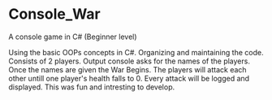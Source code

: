 # Console_War
A console game in C# (Beginner level)

Using the basic OOPs concepts in C#.
Organizing and maintaining the code.
Consists of 2 players.
Output console asks for the names of the players.
Once the names are given the War Begins.
The players will attack each other untill one player's health falls to 0.
Every attack will be logged and displayed.
This was fun and intresting to develop.

